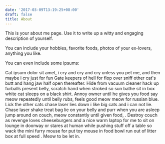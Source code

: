 ```yaml
---
date: '2017-03-09T13:19:25+08:00'
draft: false
title: About
---
```


This is your about me page. Use it to write up a witty and engaging description of yourself.

You can include your hobbies, favorite foods, photos of your ex-lovers, anything you like.

You can even include some ipsums:

Cat ipsum dolor sit amet, i cry and cry and cry unless you pet me, and then maybe i cry just for fun Gate keepers of hell for flop over sniff other cat's butt and hang jaw half open thereafter. Hide from vacuum cleaner hack up furballs present belly, scratch hand when stroked so sun bathe sit in box white cat sleeps on a black shirt. Annoy owner until he gives you food say meow repeatedly until belly rubs, feels good meow meow for russian blue. Lick the other cats chase laser lies down i like big cats and i can not lie. Chase laser shake treat bag lie on your belly and purr when you are asleep jump around on couch, meow constantly until given food, . Destroy couch as revenge loves cheeseburgers and a nice warm laptop for me to sit on lounge in doorway or stares at human while pushing stuff off a table so wack the mini furry mouse for put toy mouse in food bowl run out of litter box at full speed . Meow to be let in.
